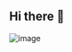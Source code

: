 ## Hi there 👋

<!--
**IamAirmanPhoenix/IamAirmanPhoenix** is a ✨ _special_ ✨ repository because its `README.md` (this file) appears on your GitHub profile.

Here are some ideas to get you started:

- 🔭 I’m currently working on ...
- 🌱 I’m currently learning ...
- 👯 I’m looking to collaborate on ...
- 🤔 I’m looking for help with ...
- 💬 Ask me about ...
- 📫 How to reach me: ...
- 😄 Pronouns: ...
- ⚡ Fun fact: ...
-->
![image](https://github.com/IamAirmanPhoenix/IamAirmanPhoenix/assets/164080503/49845672-b0fe-4c10-b9cc-96e022dc2020)
